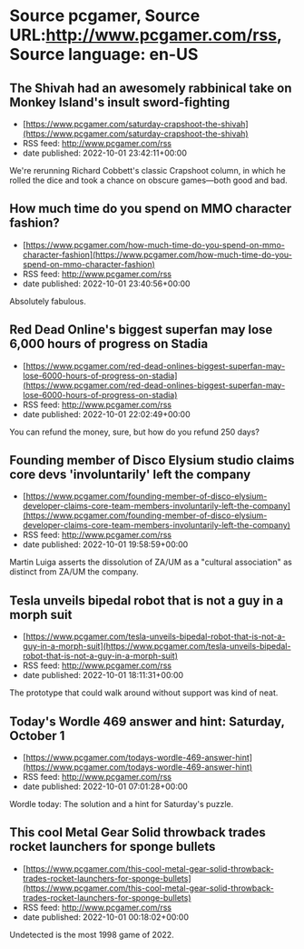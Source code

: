 # Source pcgamer, Source URL:http://www.pcgamer.com/rss, Source language: en-US

## The Shivah had an awesomely rabbinical take on Monkey Island's insult sword-fighting
 - [https://www.pcgamer.com/saturday-crapshoot-the-shivah](https://www.pcgamer.com/saturday-crapshoot-the-shivah)
 - RSS feed: http://www.pcgamer.com/rss
 - date published: 2022-10-01 23:42:11+00:00

We're rerunning Richard Cobbett's classic Crapshoot column, in which he rolled the dice and took a chance on obscure games—both good and bad.

## How much time do you spend on MMO character fashion?
 - [https://www.pcgamer.com/how-much-time-do-you-spend-on-mmo-character-fashion](https://www.pcgamer.com/how-much-time-do-you-spend-on-mmo-character-fashion)
 - RSS feed: http://www.pcgamer.com/rss
 - date published: 2022-10-01 23:40:56+00:00

Absolutely fabulous.

## Red Dead Online's biggest superfan may lose 6,000 hours of progress on Stadia
 - [https://www.pcgamer.com/red-dead-onlines-biggest-superfan-may-lose-6000-hours-of-progress-on-stadia](https://www.pcgamer.com/red-dead-onlines-biggest-superfan-may-lose-6000-hours-of-progress-on-stadia)
 - RSS feed: http://www.pcgamer.com/rss
 - date published: 2022-10-01 22:02:49+00:00

You can refund the money, sure, but how do you refund 250 days?

## Founding member of Disco Elysium studio claims core devs 'involuntarily' left the company
 - [https://www.pcgamer.com/founding-member-of-disco-elysium-developer-claims-core-team-members-involuntarily-left-the-company](https://www.pcgamer.com/founding-member-of-disco-elysium-developer-claims-core-team-members-involuntarily-left-the-company)
 - RSS feed: http://www.pcgamer.com/rss
 - date published: 2022-10-01 19:58:59+00:00

Martin Luiga asserts the dissolution of ZA/UM as a "cultural association" as distinct from ZA/UM the company.

## Tesla unveils bipedal robot that is not a guy in a morph suit
 - [https://www.pcgamer.com/tesla-unveils-bipedal-robot-that-is-not-a-guy-in-a-morph-suit](https://www.pcgamer.com/tesla-unveils-bipedal-robot-that-is-not-a-guy-in-a-morph-suit)
 - RSS feed: http://www.pcgamer.com/rss
 - date published: 2022-10-01 18:11:31+00:00

The prototype that could walk around without support was kind of neat.

## Today's Wordle 469 answer and hint: Saturday, October 1
 - [https://www.pcgamer.com/todays-wordle-469-answer-hint](https://www.pcgamer.com/todays-wordle-469-answer-hint)
 - RSS feed: http://www.pcgamer.com/rss
 - date published: 2022-10-01 07:01:28+00:00

Wordle today: The solution and a hint for Saturday's puzzle.

## This cool Metal Gear Solid throwback trades rocket launchers for sponge bullets
 - [https://www.pcgamer.com/this-cool-metal-gear-solid-throwback-trades-rocket-launchers-for-sponge-bullets](https://www.pcgamer.com/this-cool-metal-gear-solid-throwback-trades-rocket-launchers-for-sponge-bullets)
 - RSS feed: http://www.pcgamer.com/rss
 - date published: 2022-10-01 00:18:02+00:00

Undetected is the most 1998 game of 2022.
